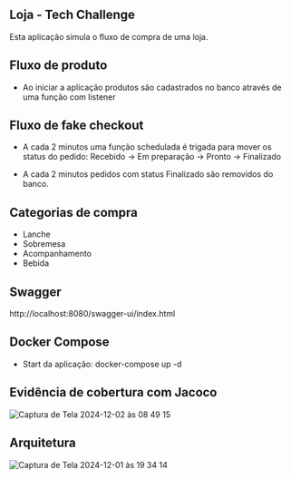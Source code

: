 ## Loja - Tech Challenge
Esta aplicação simula o fluxo de compra de uma loja.

## Fluxo de produto
- Ao iniciar a aplicação produtos são cadastrados no banco através de uma função com listener

## Fluxo de fake checkout

- A cada 2 minutos uma função schedulada é trigada para mover os status do pedido:
  Recebido -> Em preparação -> Pronto -> Finalizado


- A cada 2 minutos pedidos com status Finalizado são removidos do banco.

## Categorias de compra
- Lanche
- Sobremesa
- Acompanhamento
- Bebida

## Swagger
http://localhost:8080/swagger-ui/index.html

## Docker Compose
- Start da aplicação: docker-compose up -d 


## Evidência de cobertura com Jacoco
![Captura de Tela 2024-12-02 às 08 49 15](https://github.com/user-attachments/assets/40cf5040-888f-4d38-a09e-02ced1fe09cd)

## Arquitetura
![Captura de Tela 2024-12-01 às 19 34 14](https://github.com/user-attachments/assets/7a7995ea-df80-414a-809b-765d0db9739b)

